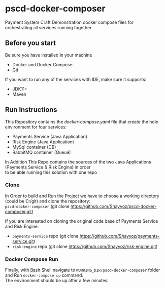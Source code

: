# pscd-docker-composer
Payment System Craft Demonstration docker compose files for orchestrating all services running together

## Before you start
Be sure you have installed in your machine
- Docker and Docker Compose
- Git

If you want to run any of the services with IDE, make sure it supports:
- JDK11+
- Maven 

## Run Instructions
This Repository contains the *docker-compose.yaml* file that create the hole environment for four services:
- Payments Service (Java Application)
- Risk Engine (Java Application)
- MySql container (DB)
- RabbitMQ container (Queue)

In Addition This Repo contains the sources of the two Java Applications (Payments Service & Risk Engine) in order  
to be able running this solution with one repo

### Clone
In Order to build and Run the Project we have to choose a working directory (could be C:/git) and clone the repository:  
`pscd-docker-composer` (git clone https://github.com/Shayyoz/pscd-docker-composer.git)


If you are interested on cloning the original code base of Payments Service and Risk Engine:
* `payments-service` repo (git clone https://github.com/Shayyoz/payments-service.git)
* `risk-engine` repo (git clone https://github.com/Shayyoz/risk-engine.git)

### Docker Compose Run
Finally, with Bash Shell navigate to `WORKING_DIR/pscd-docker-composer` folder and Run `docker-compose up` command.  
The environment should be up after a few minutes.
